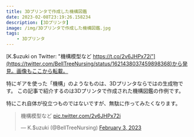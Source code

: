 ```yaml
---
title: 3Dプリンタで作成した機構図鑑
date: 2023-02-08T23:19:26.158234
description: [3Dプリンタ]
image: /img/3Dプリンタで作成した機構図鑑.jpg
tags:
    - 3Dプリンタ
---
```

[K.$uzuki on Twitter: "機構模型など https://t.co/2v6JHPx72i"](https://twitter.com/BellTreeNursing/status/1621438037459898368)から発見。画像もここから転載。

特にギアを使った「機構」のようなものは、3Dプリンタならではの生成物です。
この記事で紹介するのは3Dプリンタで作成された機構図鑑の作例です。

特にこれ自体が役立つものではないですが、無駄に作ってみたくなります。

<blockquote class="twitter-tweet"><p lang="ja" dir="ltr">機構模型など <a href="https://t.co/2v6JHPx72i">pic.twitter.com/2v6JHPx72i</a></p>&mdash; K.$uzuki (@BellTreeNursing) <a href="https://twitter.com/BellTreeNursing/status/1621438037459898368?ref_src=twsrc%5Etfw">February 3, 2023</a></blockquote>
<script async src="https://platform.twitter.com/widgets.js" charset="utf-8"></script>



